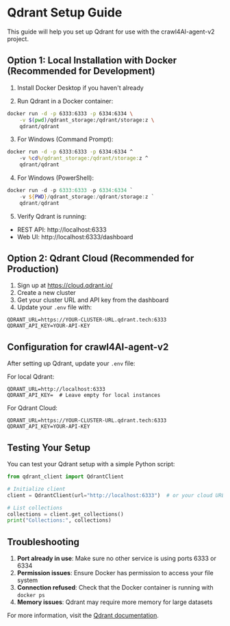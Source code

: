 # Qdrant Setup Guide

This guide will help you set up Qdrant for use with the crawl4AI-agent-v2 project.

## Option 1: Local Installation with Docker (Recommended for Development)

1. Install Docker Desktop if you haven't already

2. Run Qdrant in a Docker container:
```bash
docker run -d -p 6333:6333 -p 6334:6334 \
    -v $(pwd)/qdrant_storage:/qdrant/storage:z \
    qdrant/qdrant
```

3. For Windows (Command Prompt):
```cmd
docker run -d -p 6333:6333 -p 6334:6334 ^
    -v %cd%/qdrant_storage:/qdrant/storage:z ^
    qdrant/qdrant
```

4. For Windows (PowerShell):
```powershell
docker run -d -p 6333:6333 -p 6334:6334 `
    -v ${PWD}/qdrant_storage:/qdrant/storage:z `
    qdrant/qdrant
```

5. Verify Qdrant is running:
- REST API: http://localhost:6333
- Web UI: http://localhost:6333/dashboard

## Option 2: Qdrant Cloud (Recommended for Production)

1. Sign up at https://cloud.qdrant.io/
2. Create a new cluster
3. Get your cluster URL and API key from the dashboard
4. Update your `.env` file with:
```env
QDRANT_URL=https://YOUR-CLUSTER-URL.qdrant.tech:6333
QDRANT_API_KEY=YOUR-API-KEY
```

## Configuration for crawl4AI-agent-v2

After setting up Qdrant, update your `.env` file:

For local Qdrant:
```env
QDRANT_URL=http://localhost:6333
QDRANT_API_KEY=  # Leave empty for local instances
```

For Qdrant Cloud:
```env
QDRANT_URL=https://YOUR-CLUSTER-URL.qdrant.tech:6333
QDRANT_API_KEY=YOUR-API-KEY
```

## Testing Your Setup

You can test your Qdrant setup with a simple Python script:

```python
from qdrant_client import QdrantClient

# Initialize client
client = QdrantClient(url="http://localhost:6333")  # or your cloud URL

# List collections
collections = client.get_collections()
print("Collections:", collections)
```

## Troubleshooting

1. **Port already in use**: Make sure no other service is using ports 6333 or 6334
2. **Permission issues**: Ensure Docker has permission to access your file system
3. **Connection refused**: Check that the Docker container is running with `docker ps`
4. **Memory issues**: Qdrant may require more memory for large datasets

For more information, visit the [Qdrant documentation](https://qdrant.tech/documentation/).